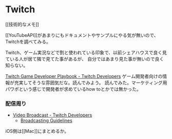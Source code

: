 # Twitch

[[技術的なメモ]]

[[YouTubeAPI]]があまりにもドキュメントやサンプルにやる気が無いので、Twitchを調べてみる。

Twitch、ゲーム実況などで割と使われている印象で、以前シェアハウスで良く見ている人が居て隣で見てた事があるが、
自分ではあまり見た事が無いので良く知らない。

[Twitch Game Developer Playbook - Twitch Developers](https://dev.twitch.tv/gamedevelopers/) ゲーム開発者向けの情報が充実してそうな雰囲気だな。読んでみよう。
読んでみた。マーケティング用パワポという感じで開発者が求めているhow toとかでは無かった。

### 配信周り

- [Video Broadcast - Twitch Developers](https://dev.twitch.tv/docs/video-broadcast/)
   - [Broadcasting Guidelines](https://help.twitch.tv/s/article/broadcasting-guidelines?language=en_US)

iOS側は[[Mac]]にまとめるか。